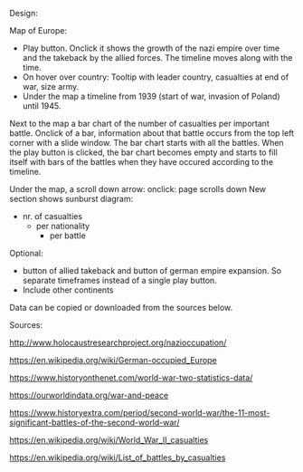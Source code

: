 Design:

Map of Europe:

- Play button. Onclick it shows the growth of the nazi empire over time and the takeback by the allied forces. The timeline     moves along with the time.
- On hover over country:
  Tooltip with leader country, casualties at end of war, size army.
- Under the map a timeline from 1939 (start of war, invasion of Poland) until 1945. 

Next to the map a bar chart of the number of casualties per important battle. Onclick of a bar, information about that battle occurs from the top left corner with a slide window. The bar chart starts with all the battles. When the play button is clicked, the bar chart becomes empty and starts to fill itself with bars of the battles when they have occured according to the timeline.

Under the map, a scroll down arrow:
onclick: page scrolls down
New section shows sunburst diagram:
  - nr. of casualties
      - per nationality
          - per battle
 
Optional: 
- button of allied takeback and button of german empire expansion. So separate timeframes instead of a single play button.
- Include other continents

Data can be copied or downloaded from the sources below.

Sources:

http://www.holocaustresearchproject.org/nazioccupation/

https://en.wikipedia.org/wiki/German-occupied_Europe

https://www.historyonthenet.com/world-war-two-statistics-data/

https://ourworldindata.org/war-and-peace

https://www.historyextra.com/period/second-world-war/the-11-most-significant-battles-of-the-second-world-war/

https://en.wikipedia.org/wiki/World_War_II_casualties

https://en.wikipedia.org/wiki/List_of_battles_by_casualties
